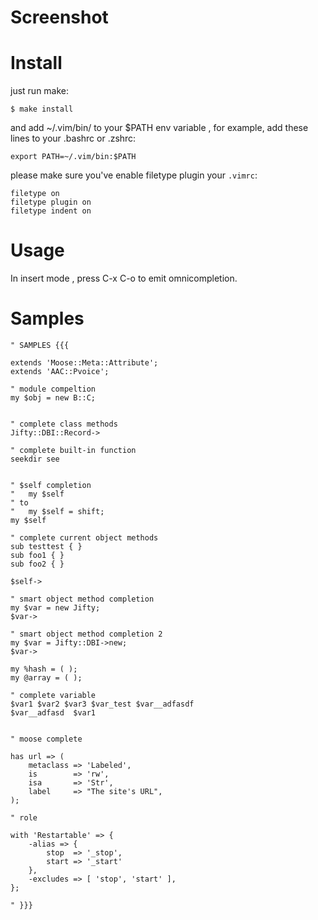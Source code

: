 
Screenshot
==========

Install
========

just run make:

    $ make install

and add ~/.vim/bin/ to your $PATH env variable , for example, add these lines to your .bashrc or .zshrc:

    export PATH=~/.vim/bin:$PATH

please make sure you've enable filetype plugin your `.vimrc`:

    filetype on
    filetype plugin on
    filetype indent on

Usage
=====

In insert mode , press C-x C-o to emit omnicompletion.

Samples
=======


    " SAMPLES {{{

    extends 'Moose::Meta::Attribute';
    extends 'AAC::Pvoice';

    " module compeltion
    my $obj = new B::C;


    " complete class methods
    Jifty::DBI::Record->

    " complete built-in function
    seekdir see


    " $self completion
    "   my $self
    " to 
    "   my $self = shift;
    my $self

    " complete current object methods
    sub testtest { }
    sub foo1 { }
    sub foo2 { }

    $self->

    " smart object method completion
    my $var = new Jifty;
    $var->

    " smart object method completion 2
    my $var = Jifty::DBI->new;
    $var->

    my %hash = ( );
    my @array = ( );

    " complete variable
    $var1 $var2 $var3 $var_test $var__adfasdf
    $var__adfasd  $var1 


    " moose complete

    has url => (
        metaclass => 'Labeled',
        is        => 'rw',
        isa       => 'Str',
        label     => "The site's URL",
    );

    " role

    with 'Restartable' => {
        -alias => {
            stop  => '_stop',
            start => '_start'
        },
        -excludes => [ 'stop', 'start' ],
    };

    " }}}
